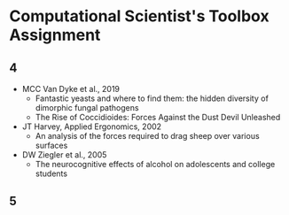 # Computational Scientist's Toolbox Assignment
## 4
  - MCC Van Dyke et al., 2019
    - Fantastic yeasts and where to find them: the hidden diversity of dimorphic 
      fungal pathogens
    - The Rise of Coccidioides: Forces Against the Dust Devil Unleashed
  - JT Harvey, Applied Ergonomics, 2002
    - An analysis of the forces required to drag sheep over various surfaces
  - DW Ziegler et al., 2005
    - The neurocognitive effects of alcohol on adolescents and college students

## 5

